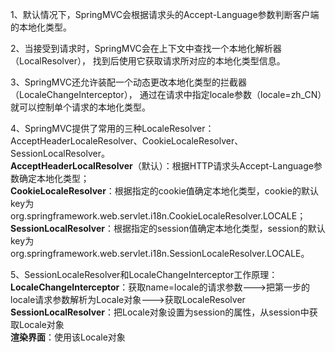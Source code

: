 1、默认情况下，SpringMVC会根据请求头的Accept-Language参数判断客户端的本地化类型。<br>

2、当接受到请求时，SpringMVC会在上下文中查找一个本地化解析器（LocalResolver），
找到后使用它获取请求所对应的本地化类型信息。<br>

3、SpringMVC还允许装配一个动态更改本地化类型的拦截器（LocaleChangeInterceptor），
通过在请求中指定locale参数（locale=zh_CN）就可以控制单个请求的本地化类型。<br>

4、SpringMVC提供了常用的三种LocaleResolver：AcceptHeaderLocaleResolver、CookieLocaleResolver、SessionLocalResolver。<br>
**AcceptHeaderLocalResolver**（默认）：根据HTTP请求头Accept-Language参数确定本地化类型；<br>
**CookieLocaleResolver**：根据指定的cookie值确定本地化类型，cookie的默认key为org.springframework.web.servlet.i18n.CookieLocaleResolver.LOCALE；<br>
**SessionLocalResolver**：根据指定的session值确定本地化类型，session的默认key为org.springframework.web.servlet.i18n.SessionLocaleResolver.LOCALE。<br>

5、SessionLocaleResolver和LocaleChangeInterceptor工作原理：<br>
**LocaleChangeInterceptor**：获取name=locale的请求参数--->把第一步的locale请求参数解析为Locale对象--->获取LocaleResolver<br>
**SessionLocalResolver**：把Locale对象设置为session的属性，从session中获取Locale对象<br>
**渲染界面**：使用该Locale对象

